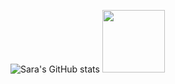 ![Sara's GitHub stats](https://github-readme-stats.vercel.app/api?username=SVA-BL00&show_icons=true&theme=panda)
<img src="https://raw.githubusercontent.com/SVA-BL00/SVA-BL00/main/assets/gif-skye-mod.gif" width="100" />
